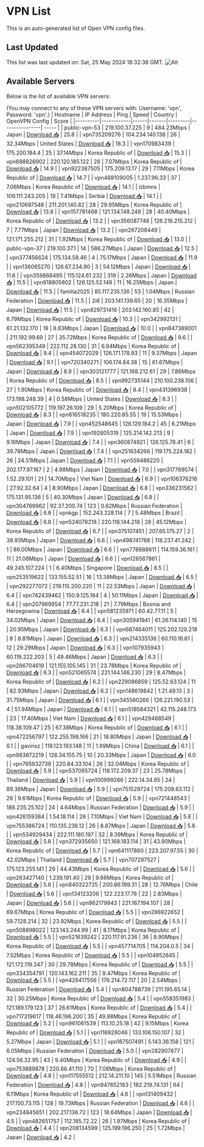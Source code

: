 # VPN List

This is an auto-generated list of Open VPN config files.

## Last Updated

This list was last updated on: Sat, 25 May 2024 18:32:38 GMT.
![Alt](https://repobeats.axiom.co/api/embed/186b98318ef1479477931607c1ad7d823f12451f.svg "Repobeats analytics image")

## Available Servers

Below is the list of available VPN servers:

(You may connect to any of these VPN servers with: Username: 'vpn', Password: 'vpn'.)
| Hostname | IP Address | Ping | Speed | Country | OpenVPN Config | Score |
|----------|------------|------|-------|---------|----------------| ----- |
| public-vpn-53 | 219.100.37.225 | 9 | 484.23Mbps | Japan | [Download 📥](./configs/server_0_JP.ovpn) | 25.8 |
| vpn735209276 | 104.234.140.138 | 26 | 32.34Mbps | United States | [Download 📥](./configs/server_1_US.ovpn) | 18.3 |
| vpn170983439 | 175.200.184.4 | 25 | 37.14Mbps | Korea Republic of | [Download 📥](./configs/server_2_KR.ovpn) | 15.3 |
| vpn688826902 | 220.120.185.122 | 28 | 7.07Mbps | Korea Republic of | [Download 📥](./configs/server_3_KR.ovpn) | 14.9 |
| vpn922387505 | 175.209.13.17 | 29 | 7.11Mbps | Korea Republic of | [Download 📥](./configs/server_4_KR.ovpn) | 14.7 |
| vpn488109005 | 1.237.96.33 | 37 | 7.06Mbps | Korea Republic of | [Download 📥](./configs/server_5_KR.ovpn) | 14.1 |
| izbmns | 109.111.243.205 | 19 | 7.41Mbps | Serbia | [Download 📥](./configs/server_6_RS.ovpn) | 14.1 |
| vpn210697548 | 211.201.140.82 | 28 | 29.95Mbps | Korea Republic of | [Download 📥](./configs/server_7_KR.ovpn) | 13.8 |
| vpn157781468 | 121.134.148.248 | 28 | 40.40Mbps | Korea Republic of | [Download 📥](./configs/server_8_KR.ovpn) | 13.2 |
| vpn356087746 | 126.216.215.212 | 7 | 7.77Mbps | Japan | [Download 📥](./configs/server_9_JP.ovpn) | 13.2 |
| vpn267208449 | 121.171.255.212 | 31 | 1.92Mbps | Korea Republic of | [Download 📥](./configs/server_10_KR.ovpn) | 13.0 |
| public-vpn-37 | 219.100.37.1 | 14 | 586.27Mbps | Japan | [Download 📥](./configs/server_11_JP.ovpn) | 12.5 |
| vpn377456624 | 175.134.58.46 | 4 | 75.17Mbps | Japan | [Download 📥](./configs/server_12_JP.ovpn) | 11.9 |
| vpn136065270 | 126.67.234.90 | 3 | 54.12Mbps | Japan | [Download 📥](./configs/server_13_JP.ovpn) | 11.6 |
| vpn359868495 | 115.124.61.232 | 319 | 2.26Mbps | Japan | [Download 📥](./configs/server_14_JP.ovpn) | 11.5 |
| vpn918805802 | 126.125.52.148 | 11 | 16.25Mbps | Japan | [Download 📥](./configs/server_15_JP.ovpn) | 11.5 |
| familia2025 | 85.117.235.136 | 53 | 1.04Mbps | Russian Federation | [Download 📥](./configs/server_16_RU.ovpn) | 11.5 |
| 2i6 | 203.141.139.65 | 20 | 16.35Mbps | Japan | [Download 📥](./configs/server_17_JP.ovpn) | 11.5 |
| vpn929731416 | 203.142.160.85 | 42 | 6.79Mbps | Korea Republic of | [Download 📥](./configs/server_18_KR.ovpn) | 10.3 |
| vpn342992131 | 61.21.132.170 | 19 | 8.83Mbps | Japan | [Download 📥](./configs/server_19_JP.ovpn) | 10.0 |
| vpn847389001 | 211.192.99.69 | 27 | 35.72Mbps | Korea Republic of | [Download 📥](./configs/server_20_KR.ovpn) | 9.6 |
| vpn562395349 | 222.112.28.130 | 31 | 6.94Mbps | Korea Republic of | [Download 📥](./configs/server_21_KR.ovpn) | 9.4 |
| vpn454072029 | 126.171.178.93 | 11 | 9.37Mbps | Japan | [Download 📥](./configs/server_22_JP.ovpn) | 9.1 |
| vpn720340271 | 106.174.84.38 | 15 | 61.67Mbps | Japan | [Download 📥](./configs/server_23_JP.ovpn) | 8.9 |
| vpn303121777 | 121.168.212.61 | 29 | 7.86Mbps | Korea Republic of | [Download 📥](./configs/server_24_KR.ovpn) | 8.5 |
| vpn992735144 | 210.100.238.106 | 27 | 1.90Mbps | Korea Republic of | [Download 📥](./configs/server_25_KR.ovpn) | 8.4 |
| vpn431396938 | 173.198.248.39 | 4 | 0.58Mbps | United States | [Download 📥](./configs/server_26_US.ovpn) | 8.3 |
| vpn502105772 | 119.197.26.109 | 29 | 5.20Mbps | Korea Republic of | [Download 📥](./configs/server_27_KR.ovpn) | 8.3 |
| vpn616518235 | 180.220.85.55 | 19 | 15.53Mbps | Japan | [Download 📥](./configs/server_28_JP.ovpn) | 7.9 |
| vpn452548645 | 126.129.184.2 | 45 | 6.21Mbps | Japan | [Download 📥](./configs/server_29_JP.ovpn) | 7.9 |
| vpn192805319 | 125.214.142.213 | 9 | 9.16Mbps | Japan | [Download 📥](./configs/server_30_JP.ovpn) | 7.4 |
| vpn360874921 | 126.125.78.41 | 6 | 39.78Mbps | Japan | [Download 📥](./configs/server_31_JP.ovpn) | 7.4 |
| vpn251634266 | 119.175.224.182 | 26 | 24.51Mbps | Japan | [Download 📥](./configs/server_32_JP.ovpn) | 7.1 |
| vpn559486220 | 202.177.97.167 | 2 | 4.98Mbps | Japan | [Download 📥](./configs/server_33_JP.ovpn) | 7.0 |
| vpn317769574 | 1.52.29.101 | 21 | 14.70Mbps | Viet Nam | [Download 📥](./configs/server_34_VN.ovpn) | 6.9 |
| vpn106376216 | 27.92.32.64 | 4 | 8.90Mbps | Japan | [Download 📥](./configs/server_35_JP.ovpn) | 6.8 |
| vpn336231562 | 175.131.95.136 | 5 | 40.30Mbps | Japan | [Download 📥](./configs/server_36_JP.ovpn) | 6.8 |
| vpn304769962 | 92.37.200.74 | 123 | 0.62Mbps | Russian Federation | [Download 📥](./configs/server_37_RU.ovpn) | 6.8 |
| vpnkgp | 152.243.228.114 | 7 | 5.48Mbps | Brazil | [Download 📥](./configs/server_38_BR.ovpn) | 6.8 |
| vpn524078218 | 220.116.144.218 | 28 | 45.12Mbps | Korea Republic of | [Download 📥](./configs/server_39_KR.ovpn) | 6.7 |
| vpn375107451 | 207.65.175.27 | 2 | 38.93Mbps | Japan | [Download 📥](./configs/server_40_JP.ovpn) | 6.6 |
| vpn498741768 | 118.237.41.242 | 1 | 86.00Mbps | Japan | [Download 📥](./configs/server_41_JP.ovpn) | 6.6 |
| vpn778888611 | 114.159.36.161 | 11 | 21.08Mbps | Japan | [Download 📥](./configs/server_42_JP.ovpn) | 6.6 |
| vpn126587861 | 49.245.107.224 | 1 | 6.40Mbps | Singapore | [Download 📥](./configs/server_43_SG.ovpn) | 6.5 |
| vpn253519622 | 133.155.52.51 | 16 | 13.38Mbps | Japan | [Download 📥](./configs/server_44_JP.ovpn) | 6.5 |
| vpn292277072 | 219.115.200.220 | 11 | 22.53Mbps | Japan | [Download 📥](./configs/server_45_JP.ovpn) | 6.4 |
| vpn742439462 | 150.9.125.184 | 4 | 50.11Mbps | Japan | [Download 📥](./configs/server_46_JP.ovpn) | 6.4 |
| vpn207969954 | 77.77.231.218 | 21 | 7.79Mbps | Bosnia and Herzegowina | [Download 📥](./configs/server_47_BA.ovpn) | 6.4 |
| vpn581235971 | 60.42.77.11 | 5 | 34.02Mbps | Japan | [Download 📥](./configs/server_48_JP.ovpn) | 6.4 |
| vpn305941941 | 61.26.114.140 | 15 | 20.95Mbps | Japan | [Download 📥](./configs/server_49_JP.ovpn) | 6.3 |
| vpn687464011 | 125.202.120.218 | 8 | 8.81Mbps | Japan | [Download 📥](./configs/server_50_JP.ovpn) | 6.3 |
| vpn214335136 | 60.110.16.61 | 12 | 29.29Mbps | Japan | [Download 📥](./configs/server_51_JP.ovpn) | 6.3 |
| vpn107935943 | 60.119.222.203 | 5 | 49.46Mbps | Japan | [Download 📥](./configs/server_52_JP.ovpn) | 6.3 |
| vpn286704619 | 121.155.105.145 | 31 | 23.78Mbps | Korea Republic of | [Download 📥](./configs/server_53_KR.ovpn) | 6.3 |
| vpn521065574 | 221.144.146.230 | 29 | 8.47Mbps | Korea Republic of | [Download 📥](./configs/server_54_KR.ovpn) | 6.2 |
| vpn229086859 | 125.52.63.124 | 11 | 82.93Mbps | Japan | [Download 📥](./configs/server_55_JP.ovpn) | 6.2 |
| vpn148619842 | 1.21.49.13 | 3 | 31.75Mbps | Japan | [Download 📥](./configs/server_56_JP.ovpn) | 6.1 |
| vpn345560266 | 126.221.190.53 | 4 | 51.94Mbps | Japan | [Download 📥](./configs/server_57_JP.ovpn) | 6.1 |
| vpn518584321 | 42.115.248.173 | 23 | 17.40Mbps | Viet Nam | [Download 📥](./configs/server_58_VN.ovpn) | 6.1 |
| vpn429488549 | 118.38.109.47 | 25 | 67.38Mbps | Korea Republic of | [Download 📥](./configs/server_59_KR.ovpn) | 6.1 |
| vpn472256797 | 122.255.198.166 | 21 | 18.80Mbps | Japan | [Download 📥](./configs/server_60_JP.ovpn) | 6.1 |
| gavinsz | 119.123.193.148 | 11 | 1.99Mbps | China | [Download 📥](./configs/server_61_CN.ovpn) | 6.1 |
| vpn983872219 | 126.34.155.75 | 10 | 20.33Mbps | Japan | [Download 📥](./configs/server_62_JP.ovpn) | 6.0 |
| vpn765932739 | 220.84.33.104 | 26 | 32.04Mbps | Korea Republic of | [Download 📥](./configs/server_63_KR.ovpn) | 5.9 |
| vpn537095724 | 118.172.209.37 | 23 | 25.78Mbps | Thailand | [Download 📥](./configs/server_64_TH.ovpn) | 5.9 |
| vpn100999266 | 222.14.34.85 | 24 | 89.36Mbps | Japan | [Download 📥](./configs/server_65_JP.ovpn) | 5.9 |
| vpn751529724 | 175.208.63.112 | 28 | 9.61Mbps | Korea Republic of | [Download 📥](./configs/server_66_KR.ovpn) | 5.9 |
| vpn721448543 | 188.235.25.102 | 24 | 4.64Mbps | Russian Federation | [Download 📥](./configs/server_67_RU.ovpn) | 5.9 |
| vpn426159384 | 1.54.18.114 | 26 | 7.10Mbps | Viet Nam | [Download 📥](./configs/server_68_VN.ovpn) | 5.8 |
| vpn755386724 | 110.135.238.12 | 26 | 8.87Mbps | Japan | [Download 📥](./configs/server_69_JP.ovpn) | 5.8 |
| vpn534929434 | 222.111.180.197 | 32 | 8.39Mbps | Korea Republic of | [Download 📥](./configs/server_70_KR.ovpn) | 5.8 |
| vpn372935650 | 121.168.183.114 | 31 | 43.90Mbps | Korea Republic of | [Download 📥](./configs/server_71_KR.ovpn) | 5.7 |
| vpn641117860 | 223.207.97.55 | 30 | 42.02Mbps | Thailand | [Download 📥](./configs/server_72_TH.ovpn) | 5.7 |
| vpn707297527 | 175.123.255.141 | 29 | 44.43Mbps | Korea Republic of | [Download 📥](./configs/server_73_KR.ovpn) | 5.6 |
| vpn263427140 | 1.239.191.40 | 29 | 9.66Mbps | Korea Republic of | [Download 📥](./configs/server_74_KR.ovpn) | 5.6 |
| vpn840322725 | 200.86.199.31 | 28 | 12.76Mbps | Chile | [Download 📥](./configs/server_75_CL.ovpn) | 5.6 |
| vpn134123206 | 122.223.17.78 | 22 | 2.83Mbps | Japan | [Download 📥](./configs/server_76_JP.ovpn) | 5.6 |
| vpn962179943 | 221.167.194.107 | 28 | 69.67Mbps | Korea Republic of | [Download 📥](./configs/server_77_KR.ovpn) | 5.5 |
| vpn286922652 | 59.7.128.214 | 32 | 23.92Mbps | Korea Republic of | [Download 📥](./configs/server_78_KR.ovpn) | 5.5 |
| vpn508898022 | 123.143.244.99 | 41 | 8.17Mbps | Korea Republic of | [Download 📥](./configs/server_79_KR.ovpn) | 5.5 |
| vpn521639242 | 220.117.91.236 | 36 | 8.90Mbps | Korea Republic of | [Download 📥](./configs/server_80_KR.ovpn) | 5.5 |
| vpn457714705 | 114.204.0.5 | 34 | 7.52Mbps | Korea Republic of | [Download 📥](./configs/server_81_KR.ovpn) | 5.5 |
| vpn104952645 | 121.172.119.247 | 30 | 29.78Mbps | Korea Republic of | [Download 📥](./configs/server_82_KR.ovpn) | 5.5 |
| vpn334354791 | 120.143.162.211 | 35 | 9.47Mbps | Korea Republic of | [Download 📥](./configs/server_83_KR.ovpn) | 5.5 |
| vpn426417556 | 176.214.72.117 | 20 | 2.54Mbps | Russian Federation | [Download 📥](./configs/server_84_RU.ovpn) | 5.4 |
| vpn804788739 | 211.195.65.14 | 32 | 30.25Mbps | Korea Republic of | [Download 📥](./configs/server_85_KR.ovpn) | 5.4 |
| vpn558351983 | 121.189.179.123 | 37 | 26.61Mbps | Korea Republic of | [Download 📥](./configs/server_86_KR.ovpn) | 5.4 |
| vpn717319617 | 118.46.196.200 | 35 | 49.88Mbps | Korea Republic of | [Download 📥](./configs/server_87_KR.ovpn) | 5.2 |
| vpn961061539 | 113.10.25.18 | 42 | 9.15Mbps | Korea Republic of | [Download 📥](./configs/server_88_KR.ovpn) | 5.1 |
| vpn116928046 | 133.106.150.107 | 32 | 5.27Mbps | Japan | [Download 📥](./configs/server_89_JP.ovpn) | 5.1 |
| vpn187507491 | 5.143.36.158 | 121 | 6.05Mbps | Russian Federation | [Download 📥](./configs/server_90_RU.ovpn) | 5.0 |
| vpn282907877 | 124.56.32.95 | 43 | 9.40Mbps | Korea Republic of | [Download 📥](./configs/server_91_KR.ovpn) | 4.9 |
| vpn753889878 | 220.86.41.110 | 70 | 7.08Mbps | Korea Republic of | [Download 📥](./configs/server_92_KR.ovpn) | 4.8 |
| vpn117555512 | 212.14.211.10 | 145 | 5.51Mbps | Russian Federation | [Download 📥](./configs/server_93_RU.ovpn) | 4.8 |
| vpn947652163 | 182.219.74.131 | 64 | 6.11Mbps | Korea Republic of | [Download 📥](./configs/server_94_KR.ovpn) | 4.6 |
| vpn131409432 | 217.150.73.115 | 128 | 19.73Mbps | Russian Federation | [Download 📥](./configs/server_95_RU.ovpn) | 4.6 |
| vpn234845651 | 202.217.136.72 | 123 | 18.64Mbps | Japan | [Download 📥](./configs/server_96_JP.ovpn) | 4.5 |
| vpn482651757 | 112.185.72.22 | 26 | 1.97Mbps | Korea Republic of | [Download 📥](./configs/server_97_KR.ovpn) | 4.4 |
| vpn208134599 | 125.199.196.250 | 25 | 1.72Mbps | Japan | [Download 📥](./configs/server_98_JP.ovpn) | 4.2 |
